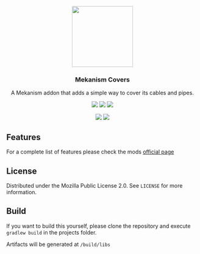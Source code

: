 <p align="center"><img src="https://i.imgur.com/jO02Tvh.png" height=160px width=160px></p>
<h3 align="center">Mekanism Covers</h3>
<p align="center">A Mekanism addon that adds a simple way to cover its cables and pipes.</p>
<p align="center">
  <a href="https://github.com/lucaargolo/mekanism-covers/actions"><img src="https://github.com/lucaargolo/mekanism-covers/workflows/Build/badge.svg"/></a>
  <a href="https://opensource.org/licenses/MPL-2.0"><img src="https://img.shields.io/badge/License-MPL%202.0-blue"></a>
  <a href="https://www.curseforge.com/minecraft/mc-mods/mekanism-covers"><img src="http://cf.way2muchnoise.eu/versions/1119874_latest.svg"></a>
</p>
<p align="center">
  <a href="https://www.curseforge.com/minecraft/mc-mods/mekanism-covers"><img src="http://cf.way2muchnoise.eu/full_1119874_downloads.svg"></a>
  <a href="https://modrinth.com/mod/mekanism-covers"><img src="https://img.shields.io/badge/dynamic/json?color=00AF5C&logo=modrinth&label=modrinth&query=downloads&suffix=%20downloads&url=https://api.modrinth.com/v2/project/mekanism-covers"></a>
</p>

## Features
For a complete list of features please check the mods [official page](https://www.curseforge.com/minecraft/mc-mods/mekanism-covers)

## License
Distributed under the Mozilla Public License 2.0. See `LICENSE` for more information.

## Build
If you want to build this yourself, please clone the repository and execute `gradlew build` in the projects folder.

Artifacts will be generated at `/build/libs`

